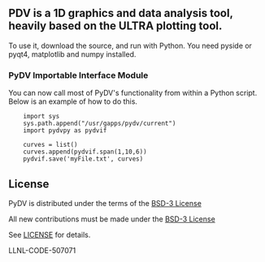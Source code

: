 ## PDV is a 1D graphics and data analysis tool, heavily based on the ULTRA plotting tool.

To use it, download the source, and run with Python.  You need pyside or pyqt4, matplotlib and numpy installed.

### PyDV Importable Interface Module ###
You can now call most of PyDV's functionality from within a Python script. Below is an example of how to do this.
        
        import sys
        sys.path.append("/usr/gapps/pydv/current")
        import pydvpy as pydvif

        curves = list()
        curves.append(pydvif.span(1,10,6))
        pydvif.save('myFile.txt', curves)

## License

PyDV is distributed under the terms of the [BSD-3 License](LICENSE)

All new contributions must be made under the [BSD-3 License](LICENSE)

See [LICENSE](LICENSE) for details.

LLNL-CODE-507071
